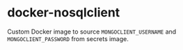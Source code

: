 # docker-nosqlclient

Custom Docker image to source `MONGOCLIENT_USERNAME` and `MONGOCLIENT_PASSWORD` from secrets image.
